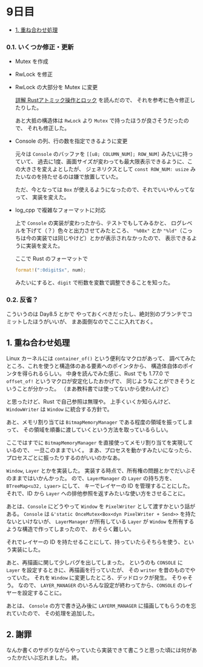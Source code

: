 # 9日目

- [1. 重ね合わせ処理](#1-重ね合わせ処理)

### 0.1. いくつか修正・更新

- Mutex を作成
- RwLock を修正
- RwLock の大部分を Mutex に変更

  [詳解 Rustアトミック操作とロック](https://www.ohmsha.co.jp/book/9784814400515/) を読んだので、
  それを参考に色々修正したりした。

  あと大抵の構造体は `RwLock` より `Mutex` で持ったほうが良さそうだったので、
  それも修正した。

- Console の列、行の数を指定できるように変更

  元々は `Console` のバッファを `[[u8; COLUMN_NUM]; ROW_NUM]` みたいに持っていて、
  過去に1度、画面サイズが変わっても最大限表示できるように、この大きさを変えよとしたが、
  ジェネリクスとして `const ROW_NUM: usize` みたいなのを持たせるのは嫌で放置していた。
  
  ただ、今となっては `Box` が使えるようになったので、それでいいやんってなって、
  実装を変えた。

- log_cpp で複雑なフォーマットに対応

  上で `Console` の実装が変わったから、テストでもしてみるかと、
  ログレベルを下げて（？）色々と出力させてみたところ、
  `"%08x"` とか `"%ld"`（こっちは今の実装では同じやけど）とかが表示されなかったので、
  表示できるように実装を変えた。

  ここで Rust のフォーマットで

  ```rs
  format!(":0digit$x", num);
  ```

  みたいにすると、`digit` で桁数を変数で調整できることを知った。

### 0.2. 反省？

こういうのは Day8.5 とかで
やっておくべきだったし、絶対別のブランチでコミットしたほうがいいが、
まあ面倒なのでここに入れておく。

## 1. 重ね合わせ処理

Linux カーネルには `container_of()` という便利なマクロがあって、
調べてみたところ、これを使うと構造体のある要素へのポインタから、
構造体自体のポインタを得られるらしい。
中身を読んでみた感じ、Rust でも 1.77.0 で `offset_of!` というマクロが安定化したおかげで、
同じようなことができそうということが分かった。
（まあ教科書では使ってないから使わんけど）

と思ったけど、Rust で自己参照は無理や。
上手くいくか知らんけど、`WindowWriter` は `Window` に統合する方針で。

あと、メモリ割り当ては `BitmapMemoryManager` である程度の領域を振ってしまって、
その領域を順番に渡していくという方法を取っているらしい。

ここではすでに `BitmapMemoryManager` を直接使ってメモリ割り当てを実現しているので、
一旦このままでいく。
まあ、プロセスを動かすみたいになったら、プロセスごとに振ったりするのがいいのかなあ。

`Window`, `Layer` とかを実装した。
実装する時点で、所有権の問題とかでだいぶそのままではいかんかった。
ので、`LayerManager` の `Layer` の持ち方を、`BTreeMap<u32, Lyaer>` にして、
キーでレイヤーの ID を管理することにした。
それで、ID から `Layer` への排他参照を返すみたいな使い方をさせることに。

あとは、`Console` にどうやって `Window` を `PixelWriter` として渡すかという話がある。
`Console` は `&'static OnceMutex<Box<dyn PixelWriter + Send>>` を持たないといけないが、
`LayerManager` が所有している `Layer` が `Window` を所有するような構造で作ってしまったので、
おそらく難しい。

それでレイヤーの ID を持たせることにして、持っていたらそちらを使う、という実装にした。

あと、再描画に関して少しバグを出してしまった。
というのも `CONSOLE` に `Layer` を設定するときに、再描画を行っていたが、
その `writer` を昔のものでやっていた。
それを `Window` に変更したところ、デッドロックが発生。
そりゃそう。
なので、 `LAYER_MANAGER` のいろんな設定が終わってから、`CONSOLE` のレイヤーを設定することに。

あとは、 `Console` の方で書き込み後に `LAYERM_MANAGER` に描画してもらうのを忘れていたので、
その処理を追加した。

## 2. 謝罪

なんか書くのサボりながらやっていたら実装できて書こうと思った頃には何があったかだいぶ忘れました。
終。
